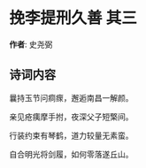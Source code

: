 # 挽李提刑久善  其三

**作者**: 史尧弼

## 诗词内容

曩持玉节问痌瘝，邂逅南昌一解颜。

亲见疮痍摩手拊，夜深父子短檠间。

行装约束有琴鹤，道力较量无素蛮。

自合明光将剑履，如何零落遂丘山。

